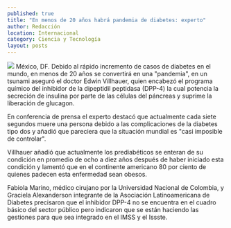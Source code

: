 ```yaml
---
published: true
title: "En menos de 20 años habrá pandemia de diabetes: experto"
author: Redacción
location: Internacional
category: Ciencia y Tecnología
layout: posts
---
```


![](http://i.imgur.com/wbFwEiWm.jpg)
México, DF. Debido al rápido incremento de casos de diabetes en el mundo, en menos de 20 años se convertirá en una "pandemia", en un tsunami aseguró el doctor Edwin Villhauer, quien encabezó el programa químico del inhibidor de la dipeptidil peptidasa (DPP-4) la cual potencia la secreción de insulina por parte de las células del páncreas y suprime la liberación de glucagon.

En conferencia de prensa el experto destacó que actualmente cada siete segundos muere una persona debido a las complicaciones de la diabetes tipo dos y añadió que pareciera que la situación mundial es "casi imposible de controlar".

Villhauer añadió que actualmente los prediabéticos se enteran de su condición en promedio de ocho a diez años después de haber iniciado esta condición y lamentó que en el continente americano 80 por ciento de quienes padecen esta enfermedad sean obesos.

Fabiola Marino, médico cirujano por la Universidad Nacional de Colombia, y Graciela Alexanderson integrante de la Asociación Latinoamericana de Diabetes precisaron que el inhibidor DPP-4 no se encuentra en el cuadro básico del sector público pero indicaron que se están haciendo las gestiones para que sea integrado en el IMSS y el Issste.
